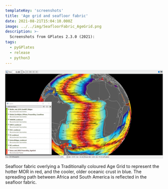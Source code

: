 ```yaml
---
templateKey: 'screenshots'
title: 'Age grid and seafloor fabric'
date: 2021-08-21T15:04:10.000Z
image: ../../img/SeafloorFabric_AgeGrid.png
description: >-
  Screenshots from GPlates 2.3.0 (2021):
tags:
  - pyGPlates
  - release
  - python3
---
```

![Age grid and seafloor fabric](../../img/SeafloorFabric_AgeGrid.png)

Seafloor fabric overlying a Traditionally coloured Age Grid to represent the hotter MOR in red, and the cooler, older oceanic crust in blue. The spreading path between Africa and South America is reflected in the seafloor fabric. 
